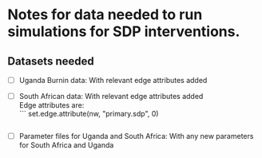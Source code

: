 # Notes for data needed to run simulations for SDP interventions.

   **Datasets needed** 
   ---------------
  - [ ] Uganda Burnin data: With relevant edge attributes added   
  - [ ] South African data: With relevant edge attributes added    
        Edge attributes are:      
        ```
       set.edge.attribute(nw, "primary.sdp", 0)
       ```    
  - [ ] Parameter files for Uganda and South Africa: With any new parameters for South Africa and Uganda    
  
       
